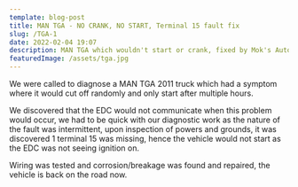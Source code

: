```yaml
---
template: blog-post
title: MAN TGA - NO CRANK, NO START, Terminal 15 fault fix
slug: /TGA-1
date: 2022-02-04 19:07
description: MAN TGA which wouldn't start or crank, fixed by Mok's Auto in Blantyre, Malawi
featuredImage: /assets/tga.jpg
---
```

We were called to diagnose a MAN TGA 2011 truck which had a symptom where it would cut off randomly and only start after multiple hours.

We discovered that the EDC would not communicate when this problem would occur, we had to be quick with our diagnostic work as the nature of the fault was intermittent, upon inspection of powers and grounds, it was discovered 1 terminal 15 was missing, hence the vehicle would not start as the EDC was not seeing ignition on.

Wiring was tested and corrosion/breakage was found and repaired, the vehicle is back on the road now.